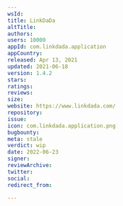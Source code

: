 ```yaml
---
wsId: 
title: LinkDaDa
altTitle: 
authors: 
users: 10000
appId: com.linkdada.application
appCountry: 
released: Apr 13, 2021
updated: 2021-06-18
version: 1.4.2
stars: 
ratings: 
reviews: 
size: 
website: https://www.linkdada.com/
repository: 
issue: 
icon: com.linkdada.application.png
bugbounty: 
meta: stale
verdict: wip
date: 2022-06-23
signer: 
reviewArchive: 
twitter: 
social: 
redirect_from: 

---
```


